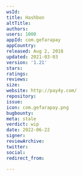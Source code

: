 ```yaml
---
wsId: 
title: Hashbon
altTitle: 
authors: 
users: 1000
appId: com.gefarapay
appCountry: 
released: Aug 2, 2018
updated: 2021-03-03
version: '1.21'
stars: 
ratings: 
reviews: 
size: 
website: http://pay4y.com/
repository: 
issue: 
icon: com.gefarapay.png
bugbounty: 
meta: stale
verdict: wip
date: 2022-06-22
signer: 
reviewArchive: 
twitter: 
social: 
redirect_from: 

---
```


